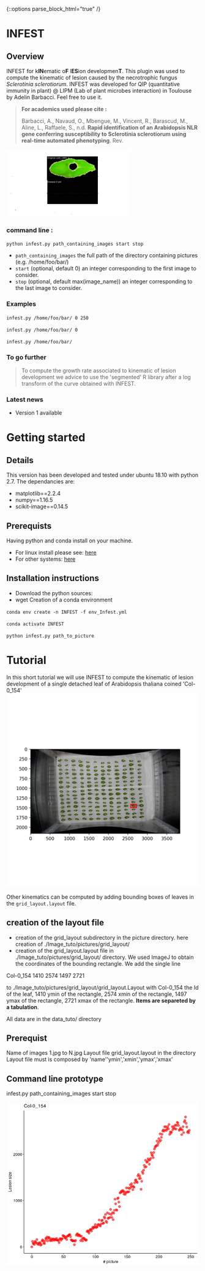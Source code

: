 {::options parse_block_html="true" /}

# INFEST
## Overview
INFEST for k**IN**ematic o**F** l**ES**ion developmen**T**. This plugin was used to compute the kinematic of lesion caused by the necrotrophic fungus _Sclerotinia sclerotiorum_. INFEST was developed for QIP (quantitative immunity in plant) @ LIPM (Lab of plant microbes interaction) in Toulouse by Adelin Barbacci. Feel free to use it.


> **For academics used please cite :**
>
>Barbacci, A., Navaud, O., Mbengue, M., Vincent, R., Barascud, M., Aline, L., Raffaele, S., n.d. **Rapid identification of an Arabidopsis NLR gene conferring susceptibility to Sclerotinia sclerotiorum using real-time automated phenotyping**. Rev.



![Kinematic of lesion development for the leaf 'Col-0_154'](https://github.com/A02l01/d/blob/master/d/inf.gif)


### command line :

`python infest.py path_containing_images start stop`
- `path_containing_images` the full path of the directory containing pictures (e.g. /home/foo/bar/)
- `start` (optional, default 0) an integer corresponding to the first image to consider.
- `stop` (optional, default max(image_name)) an integer corresponding to the last image to consider.

### Examples
`infest.py /home/foo/bar/ 0 250`

`infest.py /home/foo/bar/ 0`

`infest.py /home/foo/bar/`


### To go further
>To compute the growth rate associated to kinematic of lesion development we advice to use the 'segmented' R library after a log transform of the curve obtained with INFEST.
### Latest news
- Version 1 available

# Getting started
## Details
This version has been developed and tested under ubuntu 18.10 with python 2.7. The dependancies are:
- matplotlib==2.2.4
- numpy==1.16.5
- scikit-image==0.14.5

## Prerequists
Having python and conda install on your machine.
- For linux install please see: [here](https://docs.conda.io/projects/conda/en/latest/user-guide/install/linux.html)
- For other systems: [here](https://docs.conda.io/projects/conda/en/latest/user-guide/install/#system-requirements)
## Installation instructions
- Download the python sources:
- wget
Creation of a conda environment

`conda env create -n INFEST -f env_Infest.yml`

`conda activate INFEST`

`python infest.py path_to_picture`



# Tutorial
In this short tutorial we will use INFEST to compute the kinematic of lesion development of a single detached leaf of Arabidopsis thaliana coined 'Col-0_154'
![Col-0_154 leaf](https://github.com/A02l01/tuto/blob/master/data_tuto/pictures/grid_layout/panel.jpg)

Other kinematics can be computed by adding bounding boxes of leaves in the `grid_layout.layout` file.

## creation of the layout file
- creation of the grid_layout subdirectory in the picture directory. here creation of ./Image_tuto/pictures/grid_layout/
- creation of the grid_layout.layout file in ./Image_tuto/pictures/grid_layout/ directory. We used ImageJ to obtain the coordinates of the bounding rectangle. We add the single line

Col-0_154       1410    2574    1497    2721

to ./Image_tuto/pictures/grid_layout/grid_layout.Layout
with Col-0_154 the Id of the leaf, 1410 ymin of the rectangle, 2574 xmin of the rectangle, 1497 ymax of the rectangle, 2721 xmax of the rectangle. **Items are separeted by a tabulation**.



All data are in the data_tuto/ directory

## Prerequist
Name of images 1.jpg to N.jpg
Layout file grid_layout.layout in the directory
Layout file must is composed by 'name'<tab>'ymin','xmin','ymax','xmax'
## Command line prototype
infest.py path_containing_images start stop


![Kinematic of lesion development for the leaf 'Col-0_154'](https://github.com/A02l01/tuto/blob/master/data_tuto/results/results.jpeg)
